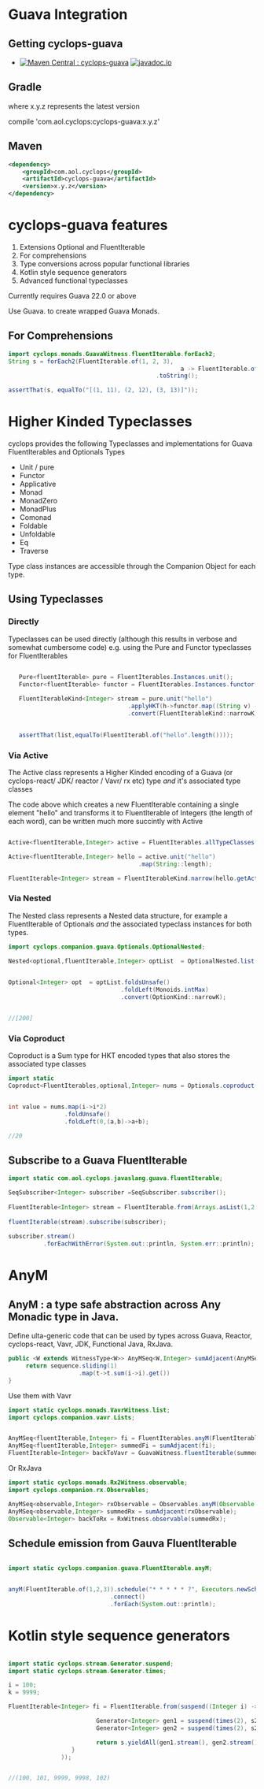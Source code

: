 # Guava Integration

## Getting cyclops-guava

* [![Maven Central : cyclops-guava](https://maven-badges.herokuapp.com/maven-central/com.aol.cyclops/cyclops-guava/badge.svg)](https://maven-badges.herokuapp.com/maven-central/com.aol.cyclops/cyclops-guava)   [![javadoc.io](https://javadocio-badges.herokuapp.com/com.aol.cyclops/cyclops-guava/badge.svg)](https://javadocio-badges.herokuapp.com/com.aol.cyclops/cyclops-guava)


## Gradle

where x.y.z represents the latest version

compile 'com.aol.cyclops:cyclops-guava:x.y.z'

## Maven

```xml
<dependency>
    <groupId>com.aol.cyclops</groupId>
    <artifactId>cyclops-guava</artifactId>
    <version>x.y.z</version>
</dependency>
```

# cyclops-guava features 

1. Extensions Optional and FluentIterable
2. For comprehensions 
3. Type conversions across popular functional libraries
4. Kotlin style sequence generators
5. Advanced functional typeclasses

Currently requires Guava 22.0 or above

Use Guava.<type> to create wrapped Guava Monads.

## For Comprehensions

```java
import cyclops.monads.GuavaWitness.fluentIterable.forEach2;
String s = forEach2(FluentIterable.of(1, 2, 3),
                                                 a -> FluentIterable.of(a + 10), Tuple::tuple)
                                          .toString();

assertThat(s, equalTo("[(1, 11), (2, 12), (3, 13)]"));
```


# Higher Kinded Typeclasses

cyclops provides the following Typeclasses and implementations for Guava FluentIterables and Optionals Types

* Unit / pure
* Functor
* Applicative
* Monad
* MonadZero
* MonadPlus
* Comonad
* Foldable
* Unfoldable
* Eq
* Traverse

Type class instances are accessible through the Companion Object for each type.


## Using Typeclasses

### Directly 

Typeclasses can be used directly (although this results in verbose and somewhat cumbersome code)
e.g. using the Pure and Functor typeclasses for FluentIterables

```java

   Pure<fluentIterable> pure = FluentIterables.Instances.unit();
   Functor<fluentIterable> functor = FluentIterables.Instances.functor();
        
   FluentIterableKind<Integer> stream = pure.unit("hello")
                                  .applyHKT(h->functor.map((String v) ->v.length(), h))
                                  .convert(FluentIterableKind::narrowK);

        
   assertThat(list,equalTo(FluentIterabl.of("hello".length())));
```

### Via Active

The Active class represents a Higher Kinded encoding of a Guava (or cyclops-react/ JDK/ reactor / Vavr/ rx etc) type *and* it's associated type classes

The code above which creates a new FluentIterable containing a single element "hello" and transforms it to FluentIterable of Integers (the length of each word), can be written much more succintly with Active

```java

Active<fluentIterable,Integer> active = FluentIterables.allTypeClasses(Stream.empty());

Active<fluentIterable,Integer> hello = active.unit("hello")
                                     .map(String::length);

FluentIterable<Integer> stream = FluentIterableKind.narrow(hello.getActive());

```

### Via Nested

The Nested class represents a Nested data structure, for example a FluentIterable of Optionals *and* the associated typeclass instances for both types.

```java
import cyclops.companion.guava.Optionals.OptionalNested;

Nested<optional,fluentIterable,Integer> optList  = OptionalNested.list(Option.some(FluentIterable.of(1,10,2,3)))
                                                                       .map(i -> i * 20);

Optional<Integer> opt  = optList.foldsUnsafe()
                                .foldLeft(Monoids.intMax)
                                .convert(OptionKind::narrowK);


//[200]

```

### Via Coproduct

Coproduct is a Sum type for HKT encoded types that also stores the associated type classes

```java
import static 
Coproduct<FluentIterables,optional,Integer> nums = Optionals.coproduct(10,FluentIterables.Instances.definitions());


int value = nums.map(i->i*2)
                .foldUnsafe()
                .foldLeft(0,(a,b)->a+b);

//20

```



## Subscribe to a Guava FluentIterable



```java	
import static com.aol.cyclops.javaslang.guava.fluentIterable;

SeqSubscriber<Integer> subscriber =SeqSubscriber.subscriber();
		
FluentIterable<Integer> stream = FluentIterable.from(Arrays.asList(1,2,3));
		
fluentIterable(stream).subscribe(subscriber);
		
subscriber.stream()
	 	  .forEachWithError(System.out::println, System.err::println);
```

# AnyM

## AnyM : a type safe abstraction across Any Monadic type in Java.

Define ulta-generic code that can be used by types across Guava, Reactor, cyclops-react, Vavr, JDK, Functional Java, RxJava. 

```java
public <W extends WitnessType<W>> AnyMSeq<W,Integer> sumAdjacent(AnyMSeq<W,Integer> sequence){
     return sequence.sliding(1)
                    .map(t->t.sum(i->i).get())
}
```

Use them with Vavr 

```java
import static cyclops.monads.VavrWitness.list;
import cyclops.companion.vavr.Lists;


AnyMSeq<fluentIterable,Integer> fi = FluentIterables.anyM(FluentIterable.of(0,1,2,3,4,5,6,7,8,9,10));
AnyMSeq<fluentIterable,Integer> summedFi = sumAdjacent(fi);
FluentIterable<Integer> backToVavr = GuavaWitness.fluentIterable(summedFi);


```

Or RxJava

```java
import static cyclops.monads.Rx2Witness.observable;
import cyclops.companion.rx.Observables;

AnyMSeq<observable,Integer> rxObservable = Observables.anyM(Observable.range(0, 10));
AnyMSeq<observable,Integer> summedRx = sumAdjacent(rxObservable);
Observable<Integer> backToRx = RxWitness.observable(summedRx);


```


## Schedule emission from  Gauva FluentIterable

```java

import static cyclops.companion.guava.FluentIterable.anyM;


anyM(FluentIterable.of(1,2,3)).schedule("* * * * * ?", Executors.newScheduledThreadPool(1))
							 .connect()
							 .forEach(System.out::println);
```




# Kotlin style sequence generators

```java

import static cyclops.stream.Generator.suspend;
import static cyclops.stream.Generator.times;

i = 100;
k = 9999;

FluentIterable<Integer> fi = FluentIterable.from(suspend((Integer i) -> i != 4, s -> {

                         Generator<Integer> gen1 = suspend(times(2), s2 -> s2.yield(i++));
                         Generator<Integer> gen2 = suspend(times(2), s2 -> s2.yield(k--));

                         return s.yieldAll(gen1.stream(), gen2.stream());
                  }
               ));


//(100, 101, 9999, 9998, 102)
```
